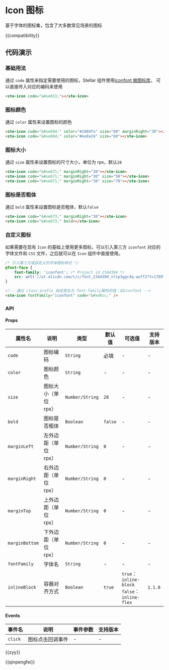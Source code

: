 # Icon 图标

基于字体的图标集，包含了大多数常见场景的图标

{{compatibility}}

## 代码演示

### 基础用法

通过 `code` 属性来指定需要使用的图标，Stellar 组件使用[iconfont 做图标库](https://at.alicdn.com/t/c/font_4041637_pivqtx3f1mq.json?spm=a313x.manage_type_myprojects.i1.49.f7ba3a81fFvJ6W&file=font_4041637_pivqtx3f1mq.json)，
可以直接传入对应的编码来使用

```html
<ste-icon code="&#xe653;"></ste-icon>
```

### 图标颜色

通过 `color` 属性来设置图标的颜色

```html
<ste-icon code="&#xe684;" color="#1989fa" size="60" marginRight="30"></ste-icon>
<ste-icon code="&#xe684;" color="#ee0a24" size="60"></ste-icon>
```

### 图标大小

通过 `size` 属性来设置图标的尺寸大小，单位为 rpx，默认`28`

```html
<ste-icon code="&#xe671;" marginRight="30"></ste-icon>
<ste-icon code="&#xe671;" marginRight="30" size="50"></ste-icon>
<ste-icon code="&#xe671;" marginRight="30" size="70"></ste-icon>
```

### 图标是否粗体

通过 `bold` 属性来设置图标是否粗体，默认`false`

```html
<ste-icon code="&#xe673;" marginRight="30"></ste-icon>
<ste-icon code="&#xe673;" bold></ste-icon>
```

### 自定义图标

如果需要在现有 `Icon` 的基础上使用更多图标，可以引入第三方 `iconfont` 对应的字体文件和 `CSS` 文件，之后就可以在 `Icon` 组件中直接使用。

```css
/* 引入第三方或自定义的字体图标样式 */
@font-face {
    font-family: 'iconfont'; /* Project id 2344394 */
    src: url('//at.alicdn.com/t/c/font_2344394_nltp3ggc4q.woff2?t=1709779088427') format('woff2');
}
```

```html
<!-- 通过 class-prefix 指定类名为 font-family属性的值：如iconfont -->
<ste-icon fontFamily="iconfont" code="&#xe6cc;" />
```

### API

#### Props

| 属性名         | 说明                 | 类型            | 默认值  | 可选值                                            | 支持版本 |
| -------------- | -------------------- | --------------- | ------- | ------------------------------------------------- | -------- |
| `code`         | 图标编码             | `String`        | 必填    | -                                                 | -        |
| `color`        | 图标颜色             | `String`        | -       | -                                                 | -        |
| `size`         | 图标大小（单位 rpx） | `Number/String` | `28`    | -                                                 | -        |
| `bold`         | 图标是否粗体         | `Boolean`       | `false` | -                                                 | -        |
| `marginLeft`   | 左外边距（单位 rpx） | `Number/String` | `0`     | -                                                 | -        |
| `marginRight`  | 右外边距（单位 rpx） | `Number/String` | `0`     | -                                                 | -        |
| `marginTop`    | 上外边距（单位 rpx） | `Number/String` | `0`     | -                                                 | -        |
| `marginBottom` | 下外边距（单位 rpx） | `Number/String` | `0`     | -                                                 | -        |
| `fontFamily`   | 字体名               | `String`        | -       | -                                                 | -        |
| `inlineBlock`  | 容器对齐方式         | `Boolean`       | `true`  | `true`：`inline-block` <br>`false`：`inline-flex` | `1.1.6`  |

#### Events

| 事件名  | 说明             | 事件参数 | 支持版本 |
| ------- | ---------------- | -------- | -------- |
| `click` | 图标点击回调事件 | -        | -        |

{{zyy}}

{{qinpengfei}}
